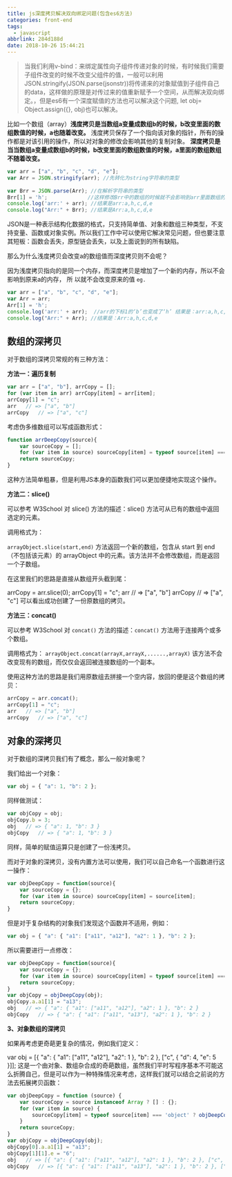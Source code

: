 ```yaml
---
title: js深度拷贝解决双向绑定问题(包含es6方法)
categories: front-end
tags:
  - javascript
abbrlink: 284d188d
date: 2018-10-26 15:44:21
---
```


>当我们利用v-bind：来绑定属性向子组件传递对象的时候，有时候我们需要子组件改变的时候不改变父组件的值，一般可以利用JSON.stringify(JSON.parse(jsonstr))将传递来的对象赋值到子组件自己的data，这样做的原理是对传过来的值重新赋予一个空间，从而解决双向绑定。，但是es6有一个深度赋值的方法也可以解决这个问题, let obj= Object.assign({}, obj)也可以解决。
 
比如一个数组（array）**浅度拷贝是当数组a变量成数组b的时候，b改变里面的数组数值的时候，a也随着改变。**
浅度拷贝保存了一个指向该对象的指针，所有的操作都是对该引用的操作，所以对对象的修改会影响其他的复制对象。
**深度拷贝是当当数组a变量成数组b的时候，b改变里面的数组数值的时候，a里面的数组数组不随着改变。**

```js
var arr = ["a", "b", "c", "d", "e"];      
var Arr = JSON.stringify(arr); //先转化为string字符串的类型
      
var Brr = JSON.parse(Arr); //在解析字符串的类型
Brr[1] = 'h';             //这样修改Brr中的数组的时候就不会影响到arr里面数组的值
console.log('arr:' + arr); //结果是arr:a,h,c,d,e
console.log("Arr:" + Brr); //结果是Arr:a,h,c,d,e
```
JSON是一种表示结构化数据的格式，只支持简单值、对象和数组三种类型，不支持变量、函数或对象实例。所以我们工作中可以使用它解决常见问题，但也要注意其短板：函数会丢失，原型链会丢失，以及上面说到的所有缺陷。

那么为什么浅度拷贝会改变a的数组值而深度拷贝则不会呢？

因为浅度拷贝指向的是同一个内存，而深度拷贝是增加了一个新的内存，所以不会影响到原来a的内存， 所 以就不会改变原来的值
`eg.`
```js
var arr = ["a", "b", "c", "d", "e"];      
var Arr = arr;    
Arr[1] = 'h';     
console.log('arr:' + arr);  //arr的下标1的‘b’也变成了‘h’ 结果是：arr:a,h,c,d,e
console.log("Arr:" + Arr); //结果是：Arr:a,h,c,d,e
```


## 数组的深拷贝

对于数组的深拷贝常规的有三种方法：

**方法一：遍历复制**
```js
var arr = ["a", "b"], arrCopy = [];
for (var item in arr) arrCopy[item] = arr[item];
arrCopy[1] = "c";
arr   // => ["a", "b"]
arrCopy   // => ["a", "c"]
```
考虑伪多维数组可以写成函数形式：

```js
function arrDeepCopy(source){
    var sourceCopy = [];
    for (var item in source) sourceCopy[item] = typeof source[item] === 'object' ? arrDeepCopy(source[item]) : source[item];
    return sourceCopy;
}
```
 
这种方法简单粗暴，但是利用JS本身的函数我们可以更加便捷地实现这个操作。


**方法二：slice()**

可以参考 W3School 对 slice() 方法的描述：slice() 方法可从已有的数组中返回选定的元素。

调用格式为：

`arrayObject.slice(start,end)`
方法返回一个新的数组，包含从 start 到 end （不包括该元素）的 arrayObject 中的元素。该方法并不会修改数组，而是返回一个子数组。

在这里我们的思路是直接从数组开头截到尾：

arrCopy = arr.slice(0);
arrCopy[1] = "c";
arr   // => ["a", "b"] 
arrCopy   // => ["a", "c"]
可以看出成功创建了一份原数组的拷贝。

**方法三：concat()**

可以参考 W3School 对 `concat()` 方法的描述：`concat()` 方法用于连接两个或多个数组。

调用格式为：
`arrayObject.concat(arrayX,arrayX,......,arrayX)`
该方法不会改变现有的数组，而仅仅会返回被连接数组的一个副本。

使用这种方法的思路是我们用原数组去拼接一个空内容，放回的便是这个数组的拷贝：
```js
arrCopy = arr.concat();
arrCopy[1] = "c";
arr   // => ["a", "b"] 
arrCopy   // => ["a", "c"]
```

## 对象的深拷贝

对于数组的深拷贝我们有了概念，那么一般对象呢？

我们给出一个对象：
```js
var obj = { "a": 1, "b": 2 };
```
同样做测试：
```js
var objCopy = obj;
objCopy.b = 3;
obj   // => { "a": 1, "b": 3 }
objCopy   // => { "a": 1, "b": 3 }
```
同样，简单的赋值运算只是创建了一份浅拷贝。

而对于对象的深拷贝，没有内置方法可以使用，我们可以自己命名一个函数进行这一操作：
```js
var objDeepCopy = function(source){
    var sourceCopy = {};
    for (var item in source) sourceCopy[item] = source[item];
    return sourceCopy;
}
```
但是对于复杂结构的对象我们发现这个函数并不适用，例如：
```js
var obj = { "a": { "a1": ["a11", "a12"], "a2": 1 }, "b": 2 };
```
所以需要进行一点修改：

```js
var objDeepCopy = function(source){
    var sourceCopy = {};
    for (var item in source) sourceCopy[item] = typeof source[item] === 'object' ? objDeepCopy(source[item]) : source[item];
    return sourceCopy;
}
var objCopy = objDeepCopy(obj);
objCopy.a.a1[1] = "a13";
obj   // => { "a": { "a1": ["a11", "a12"], "a2": 1 }, "b": 2 }
objCopy   // => { "a": { "a1": ["a11", "a13"], "a2": 1 }, "b": 2 }
```
 

**3、对象数组的深拷贝**

 如果再考虑更奇葩更复杂的情况，例如我们定义：

var obj = [{ "a": { "a1": ["a11", "a12"], "a2": 1 }, "b": 2 }, ["c", { "d": 4, "e": 5 }]];
这是一个由对象、数组杂合成的奇葩数组，虽然我们平时写程序基本不可能这么折腾自己，但是可以作为一种特殊情况来考虑，这样我们就可以结合之前说的方法去拓展拷贝函数：

```js
var objDeepCopy = function (source) {
    var sourceCopy = source instanceof Array ? [] : {};
    for (var item in source) {
        sourceCopy[item] = typeof source[item] === 'object' ? objDeepCopy(source[item]) : source[item];
    }
    return sourceCopy;
}
var objCopy = objDeepCopy(obj);
objCopy[0].a.a1[1] = "a13";
objCopy[1][1].e = "6";
obj   // => [{ "a": { "a1": ["a11", "a12"], "a2": 1 }, "b": 2 }, ["c", { "d": 4, "e": 5 }]]
objCopy   // => [{ "a": { "a1": ["a11", "a13"], "a2": 1 }, "b": 2 }, ["c", { "d": 4, "e": 6 }]]
```